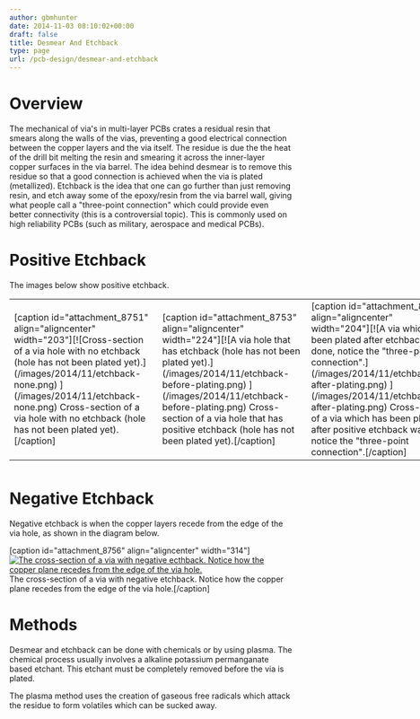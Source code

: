 ```yaml
---
author: gbmhunter
date: 2014-11-03 08:10:02+00:00
draft: false
title: Desmear And Etchback
type: page
url: /pcb-design/desmear-and-etchback
---
```


# Overview

The mechanical of via's in multi-layer PCBs crates a residual resin that smears along the walls of the vias, preventing a good electrical connection between the copper layers and the via itself. The residue is due the the heat of the drill bit melting the resin and smearing it across the inner-layer copper surfaces in the via barrel. The idea behind desmear is to remove this residue so that a good connection is achieved when the via is plated (metallized). Etchback is the idea that one can go further than just removing resin, and etch away some of the epoxy/resin from the via barrel wall, giving what people call a "three-point connection" which could provide even better connectivity (this is a controversial topic). This is commonly used on high reliability PCBs (such as military, aerospace and medical PCBs).

# Positive Etchback

The images below show positive etchback.

<table style="width: 800px; height: 300px;" ><tbody ><tr >
<td >[caption id="attachment_8751" align="aligncenter" width="203"][![Cross-section of a via hole with no etchback (hole has not been plated yet).](/images/2014/11/etchback-none.png)
](/images/2014/11/etchback-none.png) Cross-section of a via hole with no etchback (hole has not been plated yet).[/caption]
</td>
<td >[caption id="attachment_8753" align="aligncenter" width="224"][![A via hole that has etchback (hole has not been plated yet).](/images/2014/11/etchback-before-plating.png)
](/images/2014/11/etchback-before-plating.png) Cross-section of a via hole that has positive etchback (hole has not been plated yet).[/caption]
</td>
<td >[caption id="attachment_8752" align="aligncenter" width="204"][![A via which has been plated after etchback was done, notice the "three-point connection".](/images/2014/11/etchback-after-plating.png)
](/images/2014/11/etchback-after-plating.png) Cross-section of a via which has been plated after positive etchback was done, notice the "three-point connection".[/caption]
</td></tr></tbody></table>

# Negative Etchback

Negative etchback is when the copper layers recede from the edge of the via hole, as shown in the diagram below.

[caption id="attachment_8756" align="aligncenter" width="314"][![The cross-section of a via with negative ecthback. Notice how the copper plane recedes from the edge of the via hole.](/images/2014/11/etchback-negative.png)
](/images/2014/11/etchback-negative.png) The cross-section of a via with negative etchback. Notice how the copper plane recedes from the edge of the via hole.[/caption]

# Methods

Desmear and etchback can be done with chemicals or by using plasma. The chemical process usually involves a alkaline potassium permanganate based etchant. This etchant must be completely removed before the via is plated.

The plasma method uses the creation of gaseous free radicals which attack the residue to form volatiles which can be sucked away.
